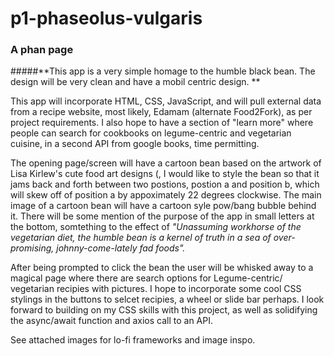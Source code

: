 # p1-phaseolus-vulgaris

### A phan page

#####**This app is a very simple homage to the humble black bean. The design will be very clean and have a mobil centric design. ** 

This app will incorporate HTML, CSS, JavaScript, and will pull external data from a recipe website, most likely, Edamam (alternate Food2Fork), as per project requirements. I also hope to have a section of "learn more" where people can search for cookbooks on legume-centric and vegetarian cuisine, in a second API from google books, time permitting.

The opening page/screen will have a cartoon bean based on the artwork of Lisa Kirlew's cute food art designs (, I would like to style the bean so that it jams back and forth between two postions, postion a and position b, which will skew off of position a by appoximately 22 degrees clockwise. The main image of a cartoon bean will have a cartoon syle pow/bang bubble behind it. There will be some mention of the purpose of the app in small letters at the bottom, somtething to the effect of *"Unassuming workhorse of the vegetarian diet, the humble bean is a kernel of truth in a sea of over-promising, johnny-come-lately fad foods".*

After being prompted to click the bean the user will be whisked away to a magical page where there are search options for Legume-centric/ vegetarian recipies with pictures.  I hope to incorporate some cool CSS stylings in the buttons to selcet recipies, a wheel or slide bar perhaps.  I look forward to building on my CSS skills with this project, as well as solidifying the async/await function and axios call to an API.

See attached images for lo-fi frameworks and image inspo.
